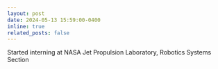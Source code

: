 ```yaml
---
layout: post
date: 2024-05-13 15:59:00-0400
inline: true
related_posts: false
---
```


Started interning at NASA Jet Propulsion Laboratory, Robotics Systems Section
